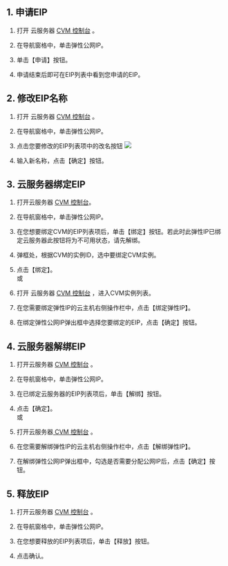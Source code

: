 ## 1.	申请EIP

1)	打开 云服务器 [CVM 控制台](http://console.tcecqpoc.fsphere.cn/cvm) 。
	
2)	在导航窗格中，单击弹性公网IP。

3)	单击【申请】按钮。

4)	申请结束后即可在EIP列表中看到您申请的EIP。

## 2. 修改EIP名称

1)	打开 云服务器 [CVM 控制台](http://console.tcecqpoc.fsphere.cn/cvm) 。
	
2)	在导航窗格中，单击弹性公网IP。

3)	点击您要修改的EIP列表项中的改名按钮    ![](http://imgcache.tcecqpoc.fsphere.cn/image/mccdn.qcloud.com/img568c80a2324b8.png)

4)	输入新名称，点击【确定】按钮。

## 3.	云服务器绑定EIP

1)	打开云服务器 [CVM 控制台](http://console.tcecqpoc.fsphere.cn/cvm)。

2)	在导航窗格中，单击弹性公网IP。

3)	在您想要绑定CVM的EIP列表项后，单击【绑定】按钮。若此时此弹性IP已绑定云服务器此按钮将为不可用状态，请先解绑。
	
4)	弹框处，根据CVM的实例ID，选中要绑定CVM实例。

5)	点击【绑定】。  
或  
1)	打开 云服务器 [CVM 控制台](http://console.tcecqpoc.fsphere.cn/cvm) ，进入CVM实例列表。

2)	在您需要绑定弹性IP的云主机右侧操作栏中，点击【绑定弹性IP】。

3)	在绑定弹性公网IP弹出框中选择您要绑定的EIP，点击【确定】按钮。

## 4.	云服务器解绑EIP

1)	打开云服务器 [CVM 控制台](http://console.tcecqpoc.fsphere.cn/cvm) 。

2)	在导航窗格中，单击弹性公网IP。

3)	在已绑定云服务器的EIP列表项后，单击【解绑】按钮。

4)	点击【确定】。  
或  
1)	打开云服务器[ CVM 控制台](http://console.tcecqpoc.fsphere.cn/cvm) 。
	
2)	在您需要解绑弹性IP的云主机右侧操作栏中，点击【解绑弹性IP】。

3)	在解绑弹性公网IP弹出框中，勾选是否需要分配公网IP后，点击【确定】按钮。

## 5.	释放EIP

1)	打开云服务器 [CVM 控制台](http://console.tcecqpoc.fsphere.cn/cvm) 。

2)	在导航窗格中，单击弹性公网IP。

3)	在您想要释放的EIP列表项后，单击【释放】按钮。

4)	点击确认。
